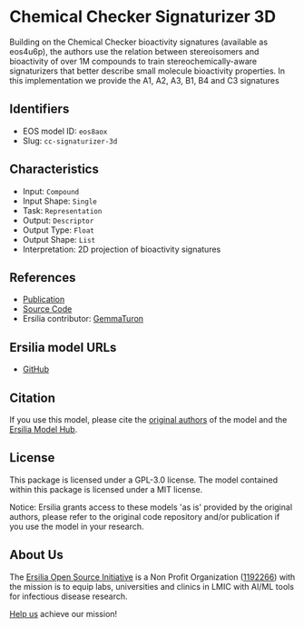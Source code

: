 # Chemical Checker Signaturizer 3D

Building on the Chemical Checker bioactivity signatures (available as eos4u6p), the authors use the relation between stereoisomers and bioactivity of over 1M compounds to train stereochemically-aware signaturizers that better describe small molecule bioactivity properties. In this implementation we provide the A1, A2, A3, B1, B4 and C3 signatures

## Identifiers

* EOS model ID: `eos8aox`
* Slug: `cc-signaturizer-3d`

## Characteristics

* Input: `Compound`
* Input Shape: `Single`
* Task: `Representation`
* Output: `Descriptor`
* Output Type: `Float`
* Output Shape: `List`
* Interpretation: 2D projection of bioactivity signatures

## References

* [Publication](https://www.biorxiv.org/content/10.1101/2024.03.15.584974v1)
* [Source Code](https://gitlabsbnb.irbbarcelona.org/packages/signaturizer3d)
* Ersilia contributor: [GemmaTuron](https://github.com/GemmaTuron)

## Ersilia model URLs
* [GitHub](https://github.com/ersilia-os/eos8aox)

## Citation

If you use this model, please cite the [original authors](https://www.biorxiv.org/content/10.1101/2024.03.15.584974v1) of the model and the [Ersilia Model Hub](https://github.com/ersilia-os/ersilia/blob/master/CITATION.cff).

## License

This package is licensed under a GPL-3.0 license. The model contained within this package is licensed under a MIT license.

Notice: Ersilia grants access to these models 'as is' provided by the original authors, please refer to the original code repository and/or publication if you use the model in your research.

## About Us

The [Ersilia Open Source Initiative](https://ersilia.io) is a Non Profit Organization ([1192266](https://register-of-charities.charitycommission.gov.uk/charity-search/-/charity-details/5170657/full-print)) with the mission is to equip labs, universities and clinics in LMIC with AI/ML tools for infectious disease research.

[Help us](https://www.ersilia.io/donate) achieve our mission!